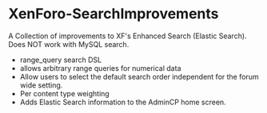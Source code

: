 # XenForo-SearchImprovements

A Collection of improvements to XF's Enhanced Search (Elastic Search). Does NOT work with MySQL search.

- range_query search DSL
 - allows arbitrary range queries for numerical data
- Allow users to select the default search order independent for the forum wide setting.
- Per content type weighting
- Adds Elastic Search information to the AdminCP home screen.

